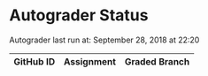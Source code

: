 # Autograder Status
Autograder last run at: September 28, 2018 at 22:20

| GitHub ID | Assignment | Graded Branch |
|-----------|------------|---------------|
